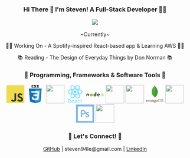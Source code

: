 
### <p align="center">Hi There 👋 I'm Steven! A Full-Stack Developer 👨‍💻 </p>

<p align="center">
  <img height="450" src="https://user-images.githubusercontent.com/76791687/191133073-b93dc248-0a09-4450-ae25-00dc9d0a894f.jpeg">
</p>

<p align="center">
  ~Currently~
</p>

<p align="center">
  🧑‍💻 Working On - A Spotify-inspired React-based app & Learning AWS 🧑‍💻
</p>

<p align="center">
  📚 Reading - The Design of Everyday Things by Don Norman 📚
</p>


### <p align="center">🔧 Programming, Frameworks & Software Tools 🔧</p>
<p align="center">
<img height="50" width="50" src="https://raw.githubusercontent.com/devicons/devicon/master/icons/javascript/javascript-original.svg">
<img height="50" width="50" src="https://raw.githubusercontent.com/devicons/devicon/master/icons/css3/css3-original-wordmark.svg">
<img height="50" width="50" src="https://user-images.githubusercontent.com/76791687/191143735-3f169949-fb2c-4da4-9984-76a62f0eb632.png">
<img height="50" width="50" src="https://raw.githubusercontent.com/devicons/devicon/master/icons/react/react-original-wordmark.svg">
<img height="50" width="50" src="https://raw.githubusercontent.com/devicons/devicon/master/icons/nodejs/nodejs-original-wordmark.svg">
<img height="50" width="50" src="https://seeklogo.com/images/N/nodejs-logo-FBE122E377-seeklogo.com.png">
<img height="50" width="50" src="https://user-images.githubusercontent.com/76791687/191143483-250a766c-c1ed-4ecc-b9cd-08b11aca6259.png">
<img height="50" width="50" src="https://raw.githubusercontent.com/devicons/devicon/master/icons/mongodb/mongodb-original-wordmark.svg">
<img height="50" width="50" src="https://camo.githubusercontent.com/f85f882cb31eeaeee657ec955313015c30378e8f56c3dc2f06933b617a276cfd/68747470733a2f2f77372e706e6777696e672e636f6d2f706e67732f3734372f3739382f706e672d7472616e73706172656e742d6d7973716c2d6c6f676f2d6d7973716c2d64617461626173652d7765622d646576656c6f706d656e742d636f6d70757465722d736f6674776172652d646f6c7068696e2d6d6172696e652d6d616d6d616c2d616e696d616c732d746578742d7468756d626e61696c2e706e67">
<img height="50" width="50" src="https://raw.githubusercontent.com/devicons/devicon/master/icons/photoshop/photoshop-line.svg">
<img height="50" width="50" src="https://user-images.githubusercontent.com/76791687/191143590-feed5651-8f55-4885-a993-b0e19e818879.png">
</p>

### <p align="center"> 💬 Let's Connect! 💬  </p>
<div align="center">
<a href="https://github.com/steven94le" target="_blank">GitHub</a> | <a target="_blank">steven94le@gmail.com</a> | <a href="https://www.linkedin.com/in/steven94le/" target="_blank">LinkedIn</a> 
</div>
